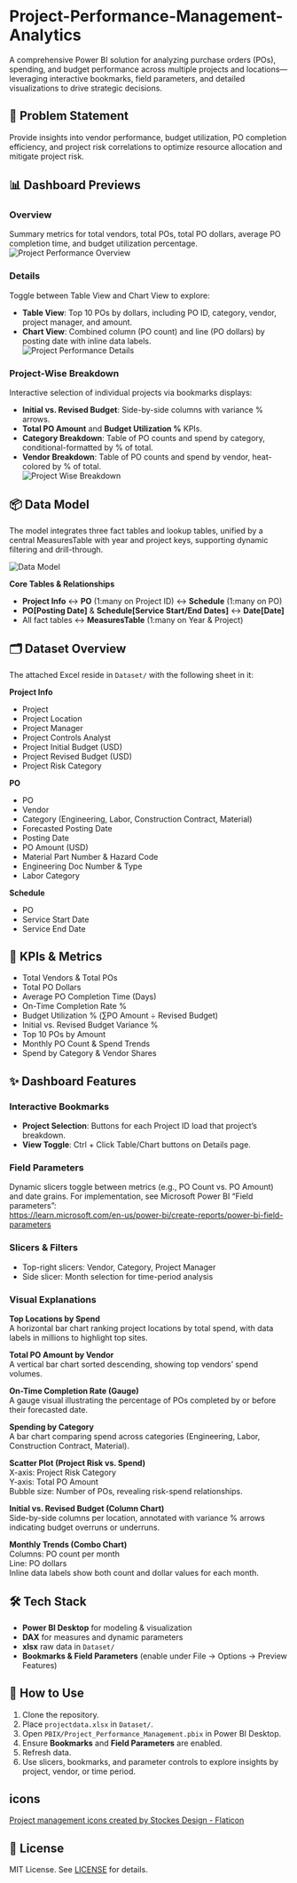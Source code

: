 # Project-Performance-Management-Analytics

A comprehensive Power BI solution for analyzing purchase orders (POs), spending, and budget performance across multiple projects and locations—leveraging interactive bookmarks, field parameters, and detailed visualizations to drive strategic decisions.

## 🚩 Problem Statement  
Provide insights into vendor performance, budget utilization, PO completion efficiency, and project risk correlations to optimize resource allocation and mitigate project risk.

## 📊 Dashboard Previews  

### Overview  
Summary metrics for total vendors, total POs, total PO dollars, average PO completion time, and budget utilization percentage.  
![Project Performance Overview](Images/Project_Performance_Overview.png)  

### Details  
Toggle between Table View and Chart View to explore:  
- **Table View**: Top 10 POs by dollars, including PO ID, category, vendor, project manager, and amount.  
- **Chart View**: Combined column (PO count) and line (PO dollars) by posting date with inline data labels.  
![Project Performance Details](Images/Project_Performance_Details.png)  

### Project-Wise Breakdown  
Interactive selection of individual projects via bookmarks displays:  
- **Initial vs. Revised Budget**: Side-by-side columns with variance % arrows.  
- **Total PO Amount** and **Budget Utilization %** KPIs.  
- **Category Breakdown**: Table of PO counts and spend by category, conditional-formatted by % of total.  
- **Vendor Breakdown**: Table of PO counts and spend by vendor, heat-colored by % of total.  
![Project Wise Breakdown](Images/Project_Wise_Breakdown.png)  

## 📦 Data Model  
The model integrates three fact tables and lookup tables, unified by a central MeasuresTable with year and project keys, supporting dynamic filtering and drill-through.  

![Data Model](Images/datamodel.png)

**Core Tables & Relationships**  
- **Project Info** ↔ **PO** (1:many on Project ID) ↔ **Schedule** (1:many on PO)  
- **PO[Posting Date]** & **Schedule[Service Start/End Dates]** ↔ **Date[Date]**  
- All fact tables ↔ **MeasuresTable** (1:many on Year & Project)  
 

## 🗂️ Dataset Overview  
The attached Excel reside in `Dataset/` with the following sheet in it:

**Project Info**  
- Project  
- Project Location  
- Project Manager  
- Project Controls Analyst  
- Project Initial Budget (USD)  
- Project Revised Budget (USD)  
- Project Risk Category  

**PO**  
- PO  
- Vendor  
- Category (Engineering, Labor, Construction Contract, Material)  
- Forecasted Posting Date  
- Posting Date  
- PO Amount (USD)  
- Material Part Number & Hazard Code  
- Engineering Doc Number & Type  
- Labor Category  

**Schedule**  
- PO  
- Service Start Date  
- Service End Date  

## 🎯 KPIs & Metrics  
- Total Vendors & Total POs  
- Total PO Dollars  
- Average PO Completion Time (Days)  
- On-Time Completion Rate %  
- Budget Utilization % (∑PO Amount ÷ Revised Budget)  
- Initial vs. Revised Budget Variance %  
- Top 10 POs by Amount  
- Monthly PO Count & Spend Trends  
- Spend by Category & Vendor Shares  

## ✨ Dashboard Features  

### Interactive Bookmarks  
- **Project Selection**: Buttons for each Project ID load that project’s breakdown.  
- **View Toggle**: Ctrl + Click Table/Chart buttons on Details page.

### Field Parameters  
Dynamic slicers toggle between metrics (e.g., PO Count vs. PO Amount) and date grains. For implementation, see Microsoft Power BI “Field parameters”:  
https://learn.microsoft.com/en-us/power-bi/create-reports/power-bi-field-parameters  

### Slicers & Filters  
- Top-right slicers: Vendor, Category, Project Manager  
- Side slicer: Month selection for time-period analysis  

### Visual Explanations  

**Top Locations by Spend**  
A horizontal bar chart ranking project locations by total spend, with data labels in millions to highlight top sites.

**Total PO Amount by Vendor**  
A vertical bar chart sorted descending, showing top vendors’ spend volumes.

**On-Time Completion Rate (Gauge)**  
A gauge visual illustrating the percentage of POs completed by or before their forecasted date.

**Spending by Category**  
A bar chart comparing spend across categories (Engineering, Labor, Construction Contract, Material).

**Scatter Plot (Project Risk vs. Spend)**  
X-axis: Project Risk Category  
Y-axis: Total PO Amount  
Bubble size: Number of POs, revealing risk-spend relationships.

**Initial vs. Revised Budget (Column Chart)**  
Side-by-side columns per location, annotated with variance % arrows indicating budget overruns or underruns.

**Monthly Trends (Combo Chart)**  
Columns: PO count per month  
Line: PO dollars  
Inline data labels show both count and dollar values for each month.

## 🛠️ Tech Stack  
- **Power BI Desktop** for modeling & visualization  
- **DAX** for measures and dynamic parameters  
- **xlsx** raw data in `Dataset/`  
- **Bookmarks & Field Parameters** (enable under File → Options → Preview Features)  

## 🚀 How to Use  
1. Clone the repository.  
2. Place `projectdata.xlsx` in `Dataset/`.  
3. Open `PBIX/Project_Performance_Management.pbix` in Power BI Desktop.  
4. Ensure **Bookmarks** and **Field Parameters** are enabled.  
5. Refresh data.  
6. Use slicers, bookmarks, and parameter controls to explore insights by project, vendor, or time period.

## icons

<a href="https://www.flaticon.com/free-icons/project-management" title="project management icons">Project management icons created by Stockes Design - Flaticon</a>

## 📜 License  
MIT License. See [LICENSE](LICENSE) for details. 

